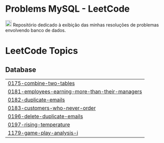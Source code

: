 # Problems MySQL - LeetCode
<img width="20" alt="image" src="https://github.com/user-attachments/assets/bb339974-e19c-4168-930e-7f662f951e75" />
 Repositório dedicado à exibição das minhas resoluções de problemas envolvendo banco de dados.  

<!---LeetCode Topics Start-->
# LeetCode Topics
## Database
|  |
| ------- |
| [0175-combine-two-tables](https://github.com/ana-leticia-cabral/leetcode-MySQL/tree/master/0175-combine-two-tables) |
| [0181-employees-earning-more-than-their-managers](https://github.com/ana-leticia-cabral/leetcode-MySQL/tree/master/0181-employees-earning-more-than-their-managers) |
| [0182-duplicate-emails](https://github.com/ana-leticia-cabral/leetcode-MySQL/tree/master/0182-duplicate-emails) |
| [0183-customers-who-never-order](https://github.com/ana-leticia-cabral/leetcode-MySQL/tree/master/0183-customers-who-never-order) |
| [0196-delete-duplicate-emails](https://github.com/ana-leticia-cabral/leetcode-MySQL/tree/master/0196-delete-duplicate-emails) |
| [0197-rising-temperature](https://github.com/ana-leticia-cabral/leetcode-MySQL/tree/master/0197-rising-temperature) |
| [1179-game-play-analysis-i](https://github.com/ana-leticia-cabral/leetcode-MySQL/tree/master/1179-game-play-analysis-i) |
<!---LeetCode Topics End-->
